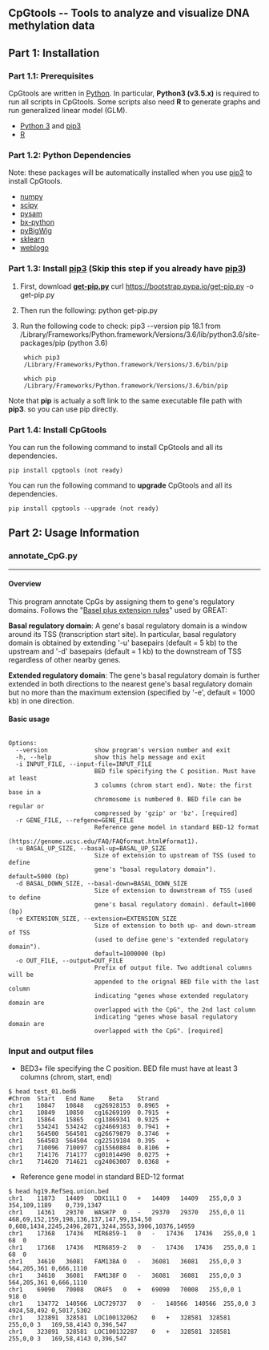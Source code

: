 ## CpGtools -- Tools to analyze and visualize DNA methylation data

## Part 1: Installation

### Part 1.1: Prerequisites
CpGtools are written in [Python](https://www.python.org/). In particular,  **Python3 (v3.5.x)**
is required to run all scripts in CpGtools. Some scripts also need **R** to generate graphs and 
run generalized linear model (GLM).  

- [Python 3](https://www.python.org/downloads/) and [pip3](https://pip.pypa.io/en/stable/installing/)
- [R](https://www.r-project.org/)

### Part 1.2: Python Dependencies
Note: these packages will be automatically installed when you use [pip3](https://pip.pypa.io/en/stable/installing/)
to install CpGtools.

- [numpy](http://www.numpy.org/)
- [scipy](https://www.scipy.org/)
- [pysam](https://pypi.org/project/pysam/)
- [bx-python](https://pypi.org/project/bx-python/)
- [pyBigWig](https://pypi.org/project/pyBigWig/)
- [sklearn](https://www.scilearn.com/)
- [weblogo](https://pypi.org/project/weblogo/)

### Part 1.3: Install [pip3](https://pip.pypa.io/en/stable/installing/) (Skip this step if you already have [pip3](https://pip.pypa.io/en/stable/installing/))

1. First, download **[get-pip.py](https://bootstrap.pypa.io/get-pip.py)**
		curl https://bootstrap.pypa.io/get-pip.py -o get-pip.py
2. Then run the following:
		python get-pip.py
3. Run the following code to check:
		pip3 --version
		pip 18.1 from /Library/Frameworks/Python.framework/Versions/3.6/lib/python3.6/site-packages/pip (python 3.6)
		
		which pip3
		/Library/Frameworks/Python.framework/Versions/3.6/bin/pip
		
		which pip	
		/Library/Frameworks/Python.framework/Versions/3.6/bin/pip
Note that **pip** is actualy a soft link to the same executable file path with **pip3**. so you can use pip directly. 

### Part 1.4: Install CpGtools

You can run the following command to install CpGtools and all its dependencies. 
	
	pip install cpgtools (not ready)		

You can run the following command to **upgrade** CpGtools and all its dependencies. 	
	
	pip install cpgtools --upgrade (not ready)

## Part 2: Usage Information

### annotate_CpG.py
---

#### Overview
This program annotate CpGs by assigning them to gene's regulatory domains. Follows the
"[Basel plus extension rules](http://great.stanford.edu/public/html/index.php)" used by GREAT:

**Basal regulatory domain**:
A gene's basal regulatory domain is a window around its TSS (transcription start site). In 
particular, basal regulatory domain is obtained by extending '-u' basepairs (default = 5 kb)
to the upstream and '-d' basepairs (default = 1 kb) to the downstream of TSS regardless of
other nearby genes.

**Extended regulatory domain**:
The gene's basal regulatory domain is further extended in both directions to the nearest gene's
basal regulatory domain but no more than the maximum extension (specified by '-e', default =
1000 kb) in one direction.	

#### Basic usage

```text

Options:
  --version             show program's version number and exit
  -h, --help            show this help message and exit
  -i INPUT_FILE, --input-file=INPUT_FILE
                        BED file specifying the C position. Must have at least
                        3 columns (chrom start end). Note: the first base in a
                        chromosome is numbered 0. BED file can be regular or
                        compressed by 'gzip' or 'bz'. [required]
  -r GENE_FILE, --refgene=GENE_FILE
                        Reference gene model in standard BED-12 format
                        (https://genome.ucsc.edu/FAQ/FAQformat.html#format1).
  -u BASAL_UP_SIZE, --basal-up=BASAL_UP_SIZE
                        Size of extension to upstream of TSS (used to define
                        gene's "basal regulatory domain"). default=5000 (bp)
  -d BASAL_DOWN_SIZE, --basal-down=BASAL_DOWN_SIZE
                        Size of extension to downstream of TSS (used to define
                        gene's basal regulatory domain). default=1000 (bp)
  -e EXTENSION_SIZE, --extension=EXTENSION_SIZE
                        Size of extension to both up- and down-stream of TSS
                        (used to define gene's "extended regulatory domain").
                        default=1000000 (bp)
  -o OUT_FILE, --output=OUT_FILE
                        Prefix of output file. Two addtional columns will be
                        appended to the orignal BED file with the last column
                        indicating "genes whose extended regulatory domain are
                        overlapped with the CpG", the 2nd last column
                        indicating "genes whose basal regulatory domain are
                        overlapped with the CpG". [required]
```	                        

### Input and output files

- BED3+ file specifying the C position. BED file must have at least 3 columns (chrom, start, end) 
```text
$ head test_01.bed6
#Chrom	Start	End	Name	Beta	Strand
chr1	10847	10848	cg26928153	0.8965	+
chr1	10849	10850	cg16269199	0.7915	+
chr1	15864	15865	cg13869341	0.9325	+
chr1	534241	534242	cg24669183	0.7941	+
chr1	564500	564501	cg26679879	0.3746	+
chr1	564503	564504	cg22519184	0.395	+
chr1	710096	710097	cg15560884	0.8106	+
chr1	714176	714177	cg01014490	0.0275	+
chr1	714620	714621	cg24063007	0.0368	+
```

- Reference gene model in standard BED-12 format
```text
$ head hg19.RefSeq.union.bed
chr1	11873	14409	DDX11L1	0	+	14409	14409	255,0,0	3	354,109,1189	0,739,1347
chr1	14361	29370	WASH7P	0	-	29370	29370	255,0,0	11	468,69,152,159,198,136,137,147,99,154,50	0,608,1434,2245,2496,2871,3244,3553,3906,10376,14959
chr1	17368	17436	MIR6859-1	0	-	17436	17436	255,0,0	1	68	0
chr1	17368	17436	MIR6859-2	0	-	17436	17436	255,0,0	1	68	0
chr1	34610	36081	FAM138A	0	-	36081	36081	255,0,0	3	564,205,361	0,666,1110
chr1	34610	36081	FAM138F	0	-	36081	36081	255,0,0	3	564,205,361	0,666,1110
chr1	69090	70008	OR4F5	0	+	69090	70008	255,0,0	1	918	0
chr1	134772	140566	LOC729737	0	-	140566	140566	255,0,0	3	4924,58,492	0,5017,5302
chr1	323891	328581	LOC100132062	0	+	328581	328581	255,0,0	3	169,58,4143	0,396,547
chr1	323891	328581	LOC100132287	0	+	328581	328581	255,0,0	3	169,58,4143	0,396,547
```


